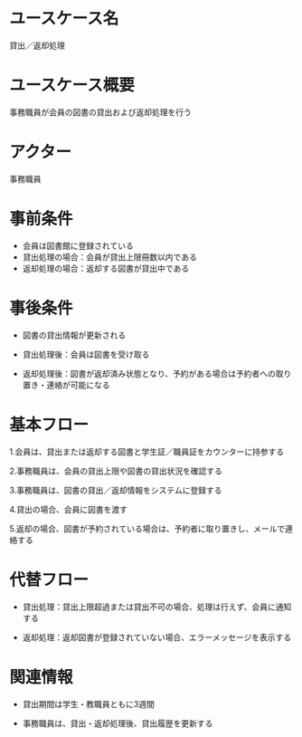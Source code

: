 # ユースケース名
貸出／返却処理

# ユースケース概要
事務職員が会員の図書の貸出および返却処理を行う

# アクター
事務職員

# 事前条件
- 会員は図書館に登録されている
- 貸出処理の場合：会員が貸出上限冊数以内である
- 返却処理の場合：返却する図書が貸出中である

# 事後条件
- 図書の貸出情報が更新される

- 貸出処理後：会員は図書を受け取る

- 返却処理後：図書が返却済み状態となり、予約がある場合は予約者への取り置き・連絡が可能になる

# 基本フロー
1.会員は、貸出または返却する図書と学生証／職員証をカウンターに持参する

2.事務職員は、会員の貸出上限や図書の貸出状況を確認する

3.事務職員は、図書の貸出／返却情報をシステムに登録する

4.貸出の場合、会員に図書を渡す

5.返却の場合、図書が予約されている場合は、予約者に取り置きし、メールで連絡する

# 代替フロー
- 貸出処理：貸出上限超過または貸出不可の場合、処理は行えず、会員に通知する

- 返却処理：返却図書が登録されていない場合、エラーメッセージを表示する

# 関連情報
- 貸出期間は学生・教職員ともに3週間

- 事務職員は、貸出・返却処理後、貸出履歴を更新する

